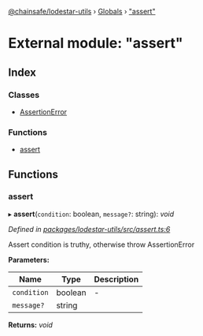 [@chainsafe/lodestar-utils](../README.md) › [Globals](../globals.md) › ["assert"](_assert_.md)

# External module: "assert"

## Index

### Classes

* [AssertionError](../classes/_assert_.assertionerror.md)

### Functions

* [assert](_assert_.md#assert)

## Functions

###  assert

▸ **assert**(`condition`: boolean, `message?`: string): *void*

*Defined in [packages/lodestar-utils/src/assert.ts:6](https://github.com/ChainSafe/lodestar/blob/1b619203f/packages/lodestar-utils/src/assert.ts#L6)*

Assert condition is truthy, otherwise throw AssertionError

**Parameters:**

Name | Type | Description |
------ | ------ | ------ |
`condition` | boolean | - |
`message?` | string |   |

**Returns:** *void*
